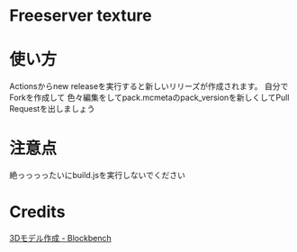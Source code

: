 # Freeserver texture

# 使い方
Actionsからnew releaseを実行すると新しいリリーズが作成されます。
自分でForkを作成して
色々編集をしてpack.mcmetaのpack_versionを新しくしてPull Requestを出しましょう

# 注意点
絶っっっったいにbuild.jsを実行しないでください

# Credits
[3Dモデル作成 - Blockbench](https://blockbench.net/)
